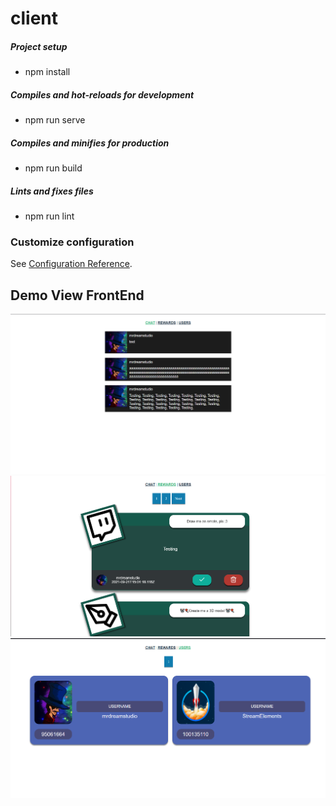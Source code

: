 # client

##### Project setup
 - npm install
##### Compiles and hot-reloads for development
 - npm run serve
##### Compiles and minifies for production
 - npm run build
##### Lints and fixes files
 - npm run lint

### Customize configuration
See [Configuration Reference](https://cli.vuejs.org/config/).
## Demo View FrontEnd
![viewAPI](./imgreadme/chat.png)
![viewAPI](./imgreadme/rewards.png)
![viewAPI](./imgreadme/users.png)
